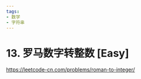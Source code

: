 ```yaml
---
tags:
- 数学
- 字符串
---
```


# 13. 罗马数字转整数 [Easy]

<https://leetcode-cn.com/problems/roman-to-integer/>
